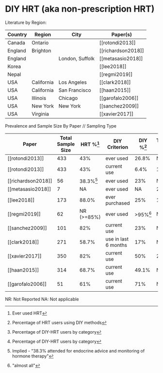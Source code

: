 # DIY HRT (aka non-prescription HRT)

Literature by Region:

| Country | Region     | City            | Paper(s)           |
| ------- | ---------- | --------------- | ------------------ |
| Canada  | Ontario    |                 | [[rotondi2013]]    |
| England | Brighton   |                 | [[richardson2018]] |
| England |            | London, Suffolk | [[metasasio2018]]  |
| Korea   |            |                 | [[lee2018]]        |
| Nepal   |            |                 | [[regmi2019]]      |
| USA     | California | Los Angeles     | [[clark2018]]      |
| USA     | California | San Francisco   | [[haan2015]]       |
| USA     | Illinois   | Chicago         | [[garofalo2006]]   |
| USA     | New York   | New York        | [[sanchez2009]]    |
| USA     | Virginia   |                 | [[xavier2017]]     |

Prevalence and Sample Size By Paper // Sampling Type

| Paper              | Total Sample Size | HRT %[^3]  | DIY Criterion        | DIY %[^1] | Transmasc %[^4] | Transfemme %[^4] |
| ------------------ | ----------------- | ---------- | -------------------- | --------- | --------------- | ---------------- |
| [[rotondi2013]]    | 433               | 43%        | ever used            | 26.8%     | NR              | NR               |
| [[rotondi2013]]    | 433               | 43%        | current use          | 6.4%      | 14%             | 86%              |
| [[richardson2018]] | 56                | 38.3%[^2]  | ever used            | 23%       | NR              | NR               |
| [[metasasio2018]]  | 7                 | NA         | ever used            | NA        | 29%             | 71%              |
| [[lee2018]]        | 173               | 88.0%      | ever purchased       | 25%       | 16%             | 84%              |
| [[regmi2019]]      | 62                | NR (>=85%) | ever used            | >95%[^5]  | NA              | 100%             |
| [[sanchez2009]]    | 101               | 82%        | current use          | 23%       | NA              | 100%             |
| [[clark2018]]      | 271               | 58.7%      | use in last 6 months | 17%       | NA              | 100%             |
| [[xavier2017]]     | 350               | 82%        | current use          | 50%       | 22%             | 60%              |
| [[haan2015]]       | 314               | 68.7%      | current use          | 49.1%     | NA              | 100%             |
| [[garofalo2006]]   | 51                | 61%        | current use          | 71%       | NA              | 100%             |

NR: Not Reported
NA: Not applicable
 
 [^1]: Percentage of HRT users using DIY methods
 [^4]: Percentage of DIY-HRT users by category 
 [^3]: Ever used HRT
 [^2]: Implied - "38.3% attended for endocrine advice and monitoring of hormone therapy"
 [^5]: "almost all" 